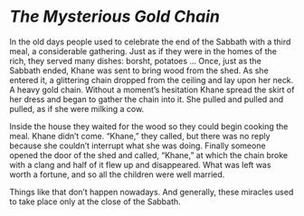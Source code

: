 # ***The Mysterious Gold Chain***



In the old days people used to celebrate the end of the Sabbath with a third meal, a considerable gathering. Just as if they were in the homes of the rich, they served many dishes: borsht, potatoes … Once, just as the Sabbath ended, Khane was sent to bring wood from the shed. As she entered it, a glittering chain dropped from the ceiling and lay upon her neck. A heavy gold chain. Without a moment’s hesitation Khane spread the skirt of her dress and began to gather the chain into it. She pulled and pulled and pulled, as if she were milking a cow.

Inside the house they waited for the wood so they could begin cooking the meal. Khane didn’t come. “Khane,” they called, but there was no reply because she couldn’t interrupt what she was doing. Finally someone opened the door of the shed and called, “Khane,” at which the chain broke with a clang and half of it flew up and disappeared. What was left was worth a fortune, and so all the children were well married.

Things like that don’t happen nowadays. And generally, these miracles used to take place only at the close of the Sabbath.